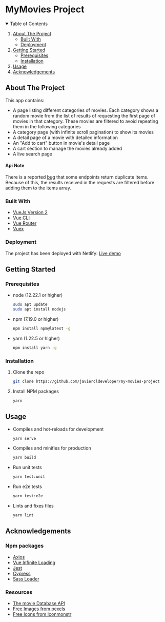 # MyMovies Project

<!-- TABLE OF CONTENTS -->
<details open="open">
  <summary>Table of Contents</summary>
  <ol>
    <li>
      <a href="#about-the-project">About The Project</a>
      <ul>
        <li><a href="#built-with">Built With</a></li>
        <li><a href="#deployment">Deployment</a></li>
      </ul>
    </li>
    <li>
      <a href="#getting-started">Getting Started</a>
      <ul>
        <li><a href="#prerequisites">Prerequisites</a></li>
        <li><a href="#installation">Installation</a></li>
      </ul>
    </li>
    <li><a href="#usage">Usage</a></li>
    <li><a href="#acknowledgements">Acknowledgements</a></li>
  </ol>
</details>

## About The Project

This app contains:
- A page listing different categories of movies. Each category shows a random movie from the list of results of requesting the first page of movies in that category. These movies are filtered to avoid repeating them in the following categories
- A category page (with infinite scroll pagination) to show its movies
- A detail page of a movie with detailed information
- An "Add to cart" button in movie's detail page
- A cart section to manage the movies already added
- A live search page

#### Api Note

There is a reported [bug](https://www.themoviedb.org/talk/5ee3abd1590086001f50b3c1) that some endpoints return duplicate items. Because of this, the results received in the requests are filtered before adding them to the items array.


### Built With

* [VueJs Version 2](https://vuejs.org/)
* [Vue CLI](https://cli.vuejs.org/)
* [Vue Router](https://router.vuejs.org/)
* [Vuex](https://vuex.vuejs.org/)

### Deployment

The project has been deployed with Netlify: [Live demo](https://javiercl-mymovies.netlify.app)

## Getting Started

### Prerequisites

* node (12.22.1 or higher)
  ```sh
  sudo apt update
  sudo apt install nodejs
  ```

* npm (7.19.0 or higher)
  ```sh
  npm install npm@latest -g
  ```

* yarn (1.22.5 or higher)
  ```sh
  npm install yarn -g
  ```

### Installation

1. Clone the repo
   ```sh
   git clone https://github.com/javiercldeveloper/my-movies-project
   ```
2. Install NPM packages
   ```sh
   yarn
   ```

## Usage

- Compiles and hot-reloads for development
   ```sh
   yarn serve
   ```
- Compiles and minifies for production
   ```sh
   yarn build
   ```
- Run unit tests
   ```sh
   yarn test:unit
   ```

- Run e2e tests
   ```sh
   yarn test:e2e
   ```
  
- Lints and fixes files
   ```sh
   yarn lint
   ```

## Acknowledgements

### Npm packages

* [Axios](https://www.npmjs.com/package/axios)
* [Vue Infinite Loading](https://www.npmjs.com/package/vue-infinite-loading)
* [Jest](https://www.npmjs.com/package/jest)
* [Cypress](https://www.npmjs.com/package/@vue/cli-plugin-e2e-cypress)
* [Sass Loader](https://www.npmjs.com/package/sass-loader)

### Resources

* [The movie Database API](https://developers.themoviedb.org/3/getting-started/introduction)
* [Free Images from pexels](https://www.pexels.com/)
* [Free Icons from Iconmonstr](https://iconmonstr.com/)
